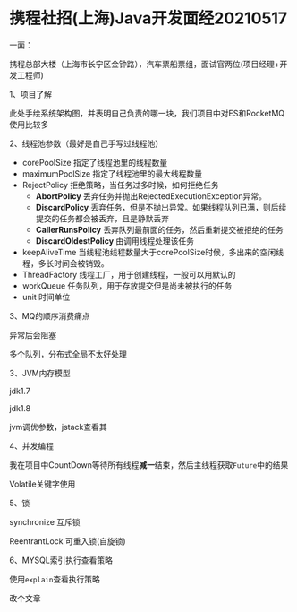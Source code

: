 # 携程社招(上海)Java开发面经20210517

一面：

携程总部大楼（上海市长宁区金钟路），汽车票船票组，面试官两位(项目经理+开发工程师)

1、项目了解

此处手绘系统架构图，并表明自己负责的哪一块，我们项目中对ES和RocketMQ使用比较多

2、线程池参数（最好是自己手写过线程池）

* corePoolSize 指定了线程池里的线程数量
* maximumPoolSize 指定了线程池里的最大线程数量
* RejectPolicy 拒绝策略，当任务过多时候，如何拒绝任务
  - **AbortPolicy** 丢弃任务并抛出RejectedExecutionException异常。
  - **DiscardPolicy** 丢弃任务，但是不抛出异常。如果线程队列已满，则后续提交的任务都会被丢弃，且是静默丢弃
  - **CallerRunsPolicy** 丢弃队列最前面的任务，然后重新提交被拒绝的任务
  - **DiscardOldestPolicy** 由调用线程处理该任务
* keepAliveTime 当线程池线程数量大于corePoolSize时候，多出来的空闲线程，多长时间会被销毁。
* ThreadFactory 线程工厂，用于创建线程，一般可以用默认的
* workQueue 任务队列，用于存放提交但是尚未被执行的任务
* unit 时间单位

3、MQ的顺序消费痛点

异常后会阻塞

多个队列，分布式全局不太好处理

3、JVM内存模型

jdk1.7

jdk1.8

jvm调优参数，jstack查看其

4、并发编程

我在项目中CountDown等待所有线程**减一**结束，然后主线程获取`Future`中的结果

Volatile关键字使用

5、锁

synchronize 互斥锁

ReentrantLock 可重入锁(自旋锁)

6、MYSQL索引执行查看策略

使用`explain`查看执行策略



改个文章